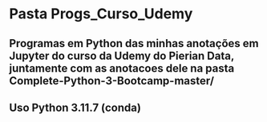 # Pasta Progs_Curso_Udemy
## Programas em Python das minhas anotações em Jupyter do curso da Udemy do Pierian Data, juntamente com as anotacoes dele na pasta Complete-Python-3-Bootcamp-master/
## Uso Python 3.11.7 (conda)
